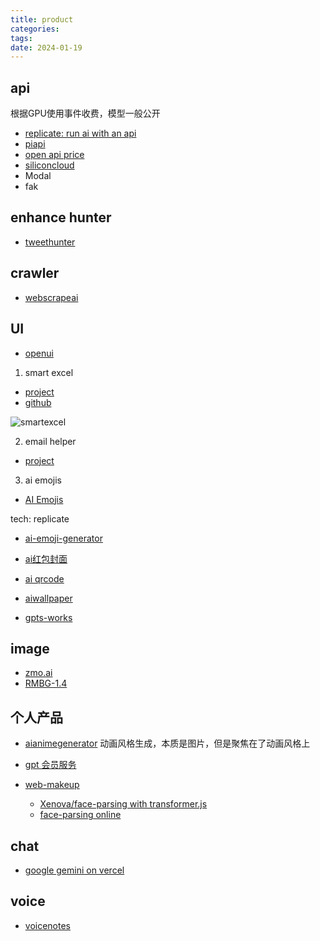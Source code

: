 ```yaml
---
title: product
categories: 
tags: 
date: 2024-01-19
---
```


## api

根据GPU使用事件收费，模型一般公开
- [replicate: run ai with an api](https://replicate.com/) 
- [piapi](https://piapi.ai/flux-api)
- [open api price](https://openai.com/api/pricing/)
- [siliconcloud](https://siliconflow.cn/pricing#siliconcloud)
- Modal
- fak

## enhance hunter

- [tweethunter](https://tweethunter.io/?utm_source=website&utm_medium=referral&utm_campaign=influ_taaft)



## crawler

- [webscrapeai](https://webscrapeai.com/#pricing)


## UI

- [openui](https://openui.fly.dev/ai/0i_8A0dtOSw9IrqNMFDKx)

1. smart excel

- [project](https://www.smartexcel.cc/)
- [github](https://github.com/weijunext/smart-excel-ai/)


![smartexcel](https://cdn.jsdelivr.net/gh/YeeKal/img_land/blog/24/0120240119105407.png)

2. email helper

- [project](https://email-helper.vercel.app/)

3. ai emojis

- [AI Emojis](https://emojis.sh/)

tech: replicate

- [ai-emoji-generator](https://vercel.com/templates/next.js/ai-emoji-generator)

- [ai红包封面](https://github.com/all-in-aigc/aicover)
- [ai qrcode](https://midreal.ai/qrcode)
- [aiwallpaper](https://aiwallpaper.shop/)
- [gpts-works](https://github.com/all-in-aigc/gpts-works)

## image

- [zmo.ai](https://www.zmo.ai/)
- [RMBG-1.4](https://huggingface.co/briaai/RMBG-1.4)
## 个人产品
- [aianimegenerator](https://aianimegenerator.app/gallery)  动画风格生成，本质是图片，但是聚焦在了动画风格上

- [gpt 会员服务](https://github.com/tonyljx)
- [web-makeup](https://github.com/mamumu123/web-makeup)
    - [Xenova/face-parsing with transformer.js](https://huggingface.co/Xenova/face-parsing)
    - [face-parsing online](https://huggingface.co/jonathandinu/face-parsing)

## chat

- [google gemini on vercel](https://gemini.vercel.ai/chat/sYak3a3)

## voice

- [voicenotes](https://voicenotes.com/)

